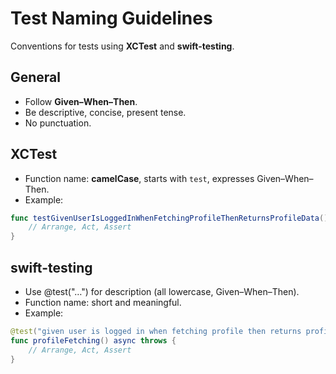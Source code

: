 # Test Naming Guidelines
Conventions for tests using **XCTest** and **swift-testing**.

## General
- Follow **Given–When–Then**.
- Be descriptive, concise, present tense.
- No punctuation.

## XCTest
- Function name: **camelCase**, starts with `test`, expresses Given–When–Then.
- Example:
```swift
func testGivenUserIsLoggedInWhenFetchingProfileThenReturnsProfileData() {
    // Arrange, Act, Assert
}
```

## swift-testing
- Use @test("…") for description (all lowercase, Given–When–Then).
- Function name: short and meaningful.
- Example:
```swift
@test("given user is logged in when fetching profile then returns profile data")
func profileFetching() async throws {
    // Arrange, Act, Assert
}
```
